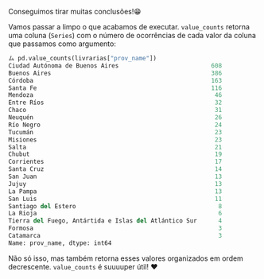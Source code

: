 Conseguimos tirar muitas conclusões!😁

Vamos passar a limpo o que acabamos de executar. `value_counts` retorna uma coluna (`Series`) com o número de ocorrências de cada valor da coluna que passamos como argumento:

```python
ム pd.value_counts(livrarias["prov_name"])
Ciudad Autónoma de Buenos Aires                          608
Buenos Aires                                             386
Córdoba                                                  163
Santa Fe                                                 116
Mendoza                                                   46
Entre Ríos                                                32
Chaco                                                     31
Neuquén                                                   26
Río Negro                                                 24
Tucumán                                                   23
Misiones                                                  23
Salta                                                     21
Chubut                                                    19
Corrientes                                                17
Santa Cruz                                                14
San Juan                                                  13
Jujuy                                                     13
La Pampa                                                  13
San Luis                                                  11
Santiago del Estero                                        8
La Rioja                                                   6
Tierra del Fuego, Antártida e Islas del Atlántico Sur      4
Formosa                                                    3
Catamarca                                                  3
Name: prov_name, dtype: int64
```

Não só isso, mas também retorna esses valores organizados em ordem decrescente. `value_counts` é suuuuper útil! ♥️
